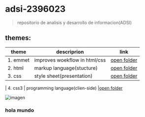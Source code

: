 # adsi-2396023
>   repositorio de analisis y desarrollo de informacion(ADSI)

## themes:

| theme | descriprion | link
| --- | --- | --- |
| 1. emmet	    | improves woekflow in html/css	       |[open folder](01-emmet/)
| 2. html	    | markup language(stucture)            |[open folder](02-html/)
| 3. css	    | style sheet(presentation)		       |[open folder](03-css/)
 

| 4. css3	| programming language(clien-side)     |[open folder](04-css/)

![imagen](https://images.unsplash.com/photo-1453728013993-6d66e9c9123a?ixlib=rb-1.2.1&ixid=MnwxMjA3fDB8MHxzZWFyY2h8Mnx8dmlld3xlbnwwfHwwfHw%3D&w=1000&q=80)

### hola mundo 